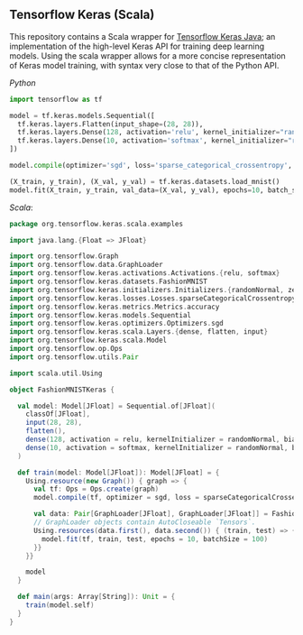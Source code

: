 Tensorflow Keras (Scala)
-----

This repository contains a Scala wrapper for [Tensorflow Keras Java](https://github.com/dhruvrajan/tensorflow-keras-java); an implementation of
the high-level Keras API for training deep learning models. Using the scala wrapper allows
for a more concise representation of Keras model training, with syntax very close to that of 
the Python API.

*Python*
```python
import tensorflow as tf

model = tf.keras.models.Sequential([
  tf.keras.layers.Flatten(input_shape=(28, 28)),
  tf.keras.layers.Dense(128, activation='relu', kernel_initializer="random_normal", bias_initializer="zeros"),
  tf.keras.layers.Dense(10, activation='softmax', kernel_initializer="random_normal", bias_initializer="zeros")
])

model.compile(optimizer='sgd', loss='sparse_categorical_crossentropy', metrics=['accuracy'])

(X_train, y_train), (X_val, y_val) = tf.keras.datasets.load_mnist()
model.fit(X_train, y_train, val_data=(X_val, y_val), epochs=10, batch_size=100)
```

*Scala*:
```scala
package org.tensorflow.keras.scala.examples

import java.lang.{Float => JFloat}

import org.tensorflow.Graph
import org.tensorflow.data.GraphLoader
import org.tensorflow.keras.activations.Activations.{relu, softmax}
import org.tensorflow.keras.datasets.FashionMNIST
import org.tensorflow.keras.initializers.Initializers.{randomNormal, zeros}
import org.tensorflow.keras.losses.Losses.sparseCategoricalCrossentropy
import org.tensorflow.keras.metrics.Metrics.accuracy
import org.tensorflow.keras.models.Sequential
import org.tensorflow.keras.optimizers.Optimizers.sgd
import org.tensorflow.keras.scala.Layers.{dense, flatten, input}
import org.tensorflow.keras.scala.Model
import org.tensorflow.op.Ops
import org.tensorflow.utils.Pair

import scala.util.Using

object FashionMNISTKeras {

  val model: Model[JFloat] = Sequential.of[JFloat](
    classOf[JFloat],
    input(28, 28),
    flatten(),
    dense(128, activation = relu, kernelInitializer = randomNormal, biasInitializer = zeros),
    dense(10, activation = softmax, kernelInitializer = randomNormal, biasInitializer = zeros)
  )

  def train(model: Model[JFloat]): Model[JFloat] = {
    Using.resource(new Graph()) { graph => {
      val tf: Ops = Ops.create(graph)
      model.compile(tf, optimizer = sgd, loss = sparseCategoricalCrossentropy, metrics = List(accuracy))

      val data: Pair[GraphLoader[JFloat], GraphLoader[JFloat]] = FashionMNIST.graphLoaders2D()
      // GraphLoader objects contain AutoCloseable `Tensors`.
      Using.resources(data.first(), data.second()) { (train, test) => {
        model.fit(tf, train, test, epochs = 10, batchSize = 100)
      }}
    }}

    model
  }

  def main(args: Array[String]): Unit = {
    train(model.self)
  }
}
```